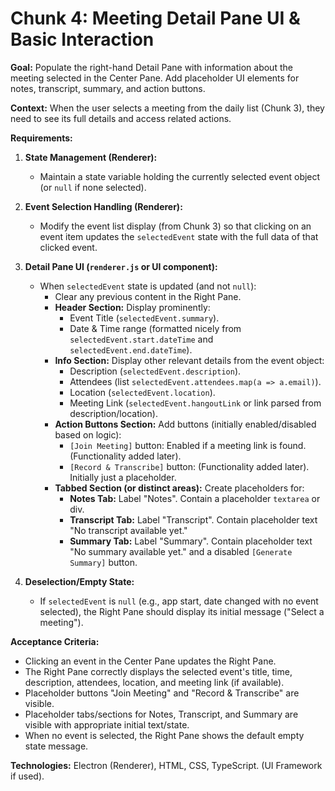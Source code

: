 # Chunk 4: Meeting Detail Pane UI & Basic Interaction

**Goal:** Populate the right-hand Detail Pane with information about the meeting selected in the Center Pane. Add placeholder UI elements for notes, transcript, summary, and action buttons.

**Context:** When the user selects a meeting from the daily list (Chunk 3), they need to see its full details and access related actions.

**Requirements:**

1.  **State Management (Renderer):**

    - Maintain a state variable holding the currently selected event object (or `null` if none selected).

2.  **Event Selection Handling (Renderer):**

    - Modify the event list display (from Chunk 3) so that clicking on an event item updates the `selectedEvent` state with the full data of that clicked event.

3.  **Detail Pane UI (`renderer.js` or UI component):**

    - When `selectedEvent` state is updated (and not `null`):
      - Clear any previous content in the Right Pane.
      - **Header Section:** Display prominently:
        - Event Title (`selectedEvent.summary`).
        - Date & Time range (formatted nicely from `selectedEvent.start.dateTime` and `selectedEvent.end.dateTime`).
      - **Info Section:** Display other relevant details from the event object:
        - Description (`selectedEvent.description`).
        - Attendees (list `selectedEvent.attendees.map(a => a.email)`).
        - Location (`selectedEvent.location`).
        - Meeting Link (`selectedEvent.hangoutLink` or link parsed from description/location).
      - **Action Buttons Section:** Add buttons (initially enabled/disabled based on logic):
        - `[Join Meeting]` button: Enabled if a meeting link is found. (Functionality added later).
        - `[Record & Transcribe]` button: (Functionality added later). Initially just a placeholder.
      - **Tabbed Section (or distinct areas):** Create placeholders for:
        - **Notes Tab:** Label "Notes". Contain a placeholder `textarea` or div.
        - **Transcript Tab:** Label "Transcript". Contain placeholder text "No transcript available yet."
        - **Summary Tab:** Label "Summary". Contain placeholder text "No summary available yet." and a disabled `[Generate Summary]` button.

4.  **Deselection/Empty State:**
    - If `selectedEvent` is `null` (e.g., app start, date changed with no event selected), the Right Pane should display its initial message ("Select a meeting").

**Acceptance Criteria:**

- Clicking an event in the Center Pane updates the Right Pane.
- The Right Pane correctly displays the selected event's title, time, description, attendees, location, and meeting link (if available).
- Placeholder buttons "Join Meeting" and "Record & Transcribe" are visible.
- Placeholder tabs/sections for Notes, Transcript, and Summary are visible with appropriate initial text/state.
- When no event is selected, the Right Pane shows the default empty state message.

**Technologies:** Electron (Renderer), HTML, CSS, TypeScript. (UI Framework if used).
